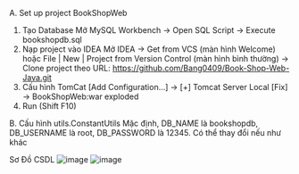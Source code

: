 A. Set up project BookShopWeb
1. Tạo Database
   Mở MySQL Workbench → Open SQL Script → Execute bookshopdb.sql
2. Nạp project vào IDEA
   Mở IDEA → Get from VCS (màn hình Welcome) hoặc File | New | Project from Version Control (màn hình bình thường) → Clone project theo URL: https://github.com/Bang0409/Book-Shop-Web-Java.git
3. Cấu hình TomCat
   [Add Configuration...] → [+] Tomcat Server Local
   [Fix] → BookShopWeb:war exploded
4. Run (Shift F10)

B. Cấu hình utils.ConstantUtils
  Mặc định, DB_NAME là bookshopdb, DB_USERNAME là root, DB_PASSWORD là 12345.
  Có thể thay đổi nếu như khác

Sơ Đồ CSDL 
![image](https://github.com/user-attachments/assets/3a15bbb0-7d26-44ac-a34f-8103ae165d74) ![image](https://github.com/user-attachments/assets/73d964d1-cf90-4a61-ab8b-8c1ae3806711)

